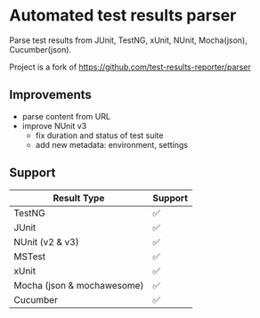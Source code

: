 # Automated test results parser

Parse test results from JUnit, TestNG, xUnit, NUnit, Mocha(json), Cucumber(json).

Project is a fork of https://github.com/test-results-reporter/parser

## Improvements

- parse content from URL
- improve NUnit v3 
  - fix duration and status of test suite
  - add new metadata: environment, settings

## Support

| Result Type                   | Support |
|-------------------------------|---------|
| TestNG                        | ✅      |
| JUnit                         | ✅      |
| NUnit (v2 & v3)               | ✅      |
| MSTest                        | ✅      |
| xUnit                         | ✅      |
| Mocha (json & mochawesome)    | ✅      |
| Cucumber                      | ✅      |
